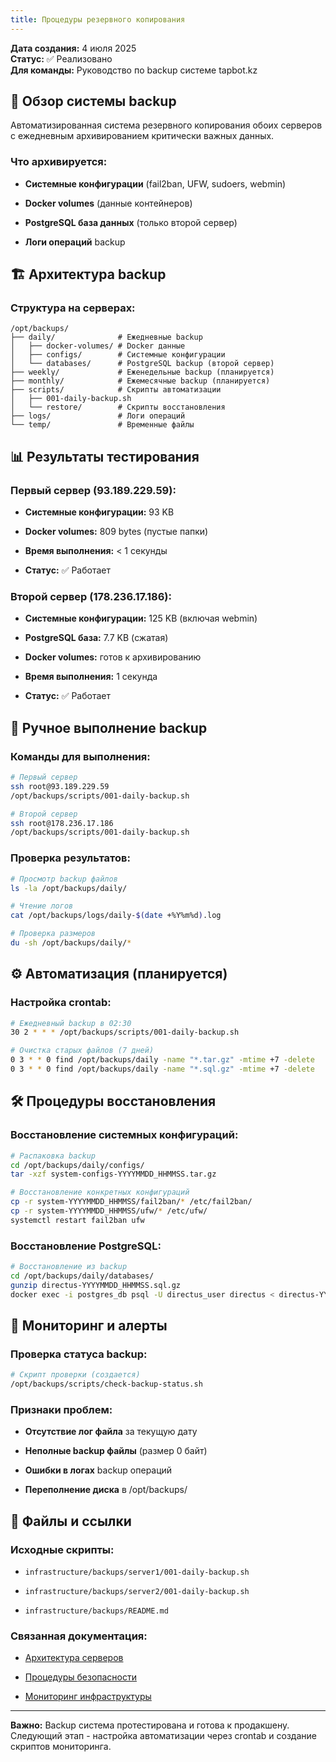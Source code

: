 ```yaml
---
title: Процедуры резервного копирования
---
```


**Дата создания:** 4 июля 2025\
**Статус:** ✅ Реализовано\
**Для команды:** Руководство по backup системе tapbot.kz

## 🎯 Обзор системы backup

Автоматизированная система резервного копирования обоих серверов с ежедневным архивированием критически важных данных.

### Что архивируется:

-  **Системные конфигурации** (fail2ban, UFW, sudoers, webmin)

-  **Docker volumes** (данные контейнеров)

-  **PostgreSQL база данных** (только второй сервер)

-  **Логи операций** backup

## 🏗️ Архитектура backup

### Структура на серверах:

```
/opt/backups/
├── daily/              # Ежедневные backup
│   ├── docker-volumes/ # Docker данные
│   ├── configs/        # Системные конфигурации
│   └── databases/      # PostgreSQL backup (второй сервер)
├── weekly/             # Еженедельные backup (планируется)
├── monthly/            # Ежемесячные backup (планируется)
├── scripts/            # Скрипты автоматизации
│   ├── 001-daily-backup.sh
│   └── restore/        # Скрипты восстановления
├── logs/               # Логи операций
└── temp/               # Временные файлы
```

## 📊 Результаты тестирования

### Первый сервер (93.189.229.59):

-  **Системные конфигурации:** 93 KB

-  **Docker volumes:** 809 bytes (пустые папки)

-  **Время выполнения:** \< 1 секунды

-  **Статус:** ✅ Работает

### Второй сервер (178.236.17.186):

-  **Системные конфигурации:** 125 KB (включая webmin)

-  **PostgreSQL база:** 7\.7 KB (сжатая)

-  **Docker volumes:** готов к архивированию

-  **Время выполнения:** 1 секунда

-  **Статус:** ✅ Работает

## 🔧 Ручное выполнение backup

### Команды для выполнения:

```bash
# Первый сервер
ssh root@93.189.229.59
/opt/backups/scripts/001-daily-backup.sh

# Второй сервер
ssh root@178.236.17.186
/opt/backups/scripts/001-daily-backup.sh
```

### Проверка результатов:

```bash
# Просмотр backup файлов
ls -la /opt/backups/daily/

# Чтение логов
cat /opt/backups/logs/daily-$(date +%Y%m%d).log

# Проверка размеров
du -sh /opt/backups/daily/*
```

## ⚙️ Автоматизация (планируется)

### Настройка crontab:

```bash
# Ежедневный backup в 02:30
30 2 * * * /opt/backups/scripts/001-daily-backup.sh

# Очистка старых файлов (7 дней)
0 3 * * 0 find /opt/backups/daily -name "*.tar.gz" -mtime +7 -delete
0 3 * * 0 find /opt/backups/daily -name "*.sql.gz" -mtime +7 -delete
```

## 🛠️ Процедуры восстановления

### Восстановление системных конфигураций:

```bash
# Распаковка backup
cd /opt/backups/daily/configs/
tar -xzf system-configs-YYYYMMDD_HHMMSS.tar.gz

# Восстановление конкретных конфигураций
cp -r system-YYYYMMDD_HHMMSS/fail2ban/* /etc/fail2ban/
cp -r system-YYYYMMDD_HHMMSS/ufw/* /etc/ufw/
systemctl restart fail2ban ufw
```

### Восстановление PostgreSQL:

```bash
# Восстановление из backup
cd /opt/backups/daily/databases/
gunzip directus-YYYYMMDD_HHMMSS.sql.gz
docker exec -i postgres_db psql -U directus_user directus < directus-YYYYMMDD_HHMMSS.sql
```

## 🚨 Мониторинг и алерты

### Проверка статуса backup:

```bash
# Скрипт проверки (создается)
/opt/backups/scripts/check-backup-status.sh
```

### Признаки проблем:

-  **Отсутствие лог файла** за текущую дату

-  **Неполные backup файлы** (размер 0 байт)

-  **Ошибки в логах** backup операций

-  **Переполнение диска** в /opt/backups/

## 🔗 Файлы и ссылки

### Исходные скрипты:

-  `infrastructure/backups/server1/001-daily-backup.sh`

-  `infrastructure/backups/server2/001-daily-backup.sh`

-  `infrastructure/backups/README.md`

### Связанная документация:

-  [Архитектура серверов](../architecture/servers)

-  [Процедуры безопасности](../security/procedures)

-  [Мониторинг инфраструктуры](./monitoring)

---

**Важно:** Backup система протестирована и готова к продакшену. Следующий этап - настройка автоматизации через crontab и создание скриптов мониторинга.